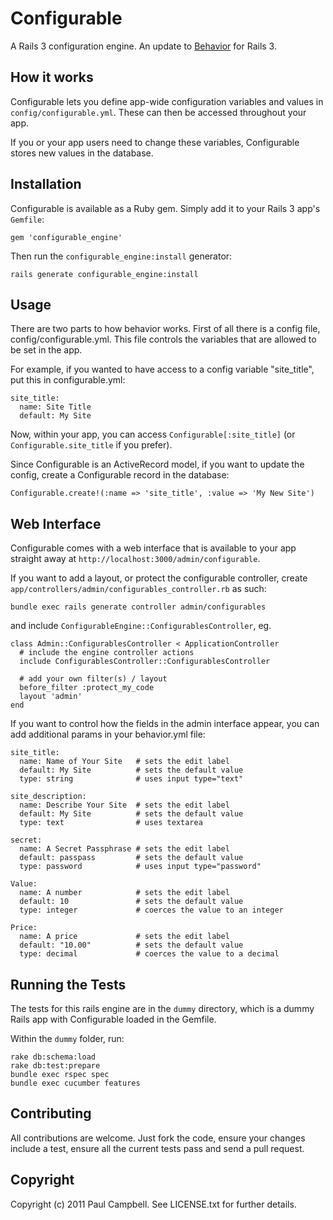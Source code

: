 # Configurable #

A Rails 3 configuration engine. An update to [Behavior](http://github.com/paulca/behavior) for Rails 3.

## How it works ##

Configurable lets you define app-wide configuration variables and values in `config/configurable.yml`. These can then be accessed throughout your app.

If you or your app users need to change these variables, Configurable stores new values in the database.

## Installation ##

Configurable is available as a Ruby gem. Simply add it to your Rails 3 app's `Gemfile`:

    gem 'configurable_engine'

Then run the `configurable_engine:install` generator:

    rails generate configurable_engine:install

## Usage ##

There are two parts to how behavior works. First of all there is a config file, config/configurable.yml. This file controls the variables that are allowed to be set in the app.

For example, if you wanted to have access to a config variable "site_title", put this in configurable.yml:

    site_title:
      name: Site Title
      default: My Site
  
Now, within your app, you can access `Configurable[:site_title]` (or `Configurable.site_title` if you prefer).

Since Configurable is an ActiveRecord model, if you want to update the config, create a Configurable record in the database:

    Configurable.create!(:name => 'site_title', :value => 'My New Site')
    
## Web Interface ##

Configurable comes with a web interface that is available to your app straight away at `http://localhost:3000/admin/configurable`.

If you want to add a layout, or protect the configurable controller, create `app/controllers/admin/configurables_controller.rb` as such:

    bundle exec rails generate controller admin/configurables

and include `ConfigurableEngine::ConfigurablesController`, eg.

    class Admin::ConfigurablesController < ApplicationController
      # include the engine controller actions
      include ConfigurablesController::ConfigurablesController
    
      # add your own filter(s) / layout
      before_filter :protect_my_code
      layout 'admin'
    end

If you want to control how the fields in the admin interface appear, you can add additional params in your behavior.yml file:

    site_title:
      name: Name of Your Site   # sets the edit label
      default: My Site          # sets the default value
      type: string              # uses input type="text"

    site_description:
      name: Describe Your Site  # sets the edit label
      default: My Site          # sets the default value
      type: text                # uses textarea

    secret:
      name: A Secret Passphrase # sets the edit label
      default: passpass         # sets the default value
      type: password            # uses input type="password"

    Value:
      name: A number            # sets the edit label
      default: 10               # sets the default value
      type: integer             # coerces the value to an integer

    Price:
      name: A price             # sets the edit label
      default: "10.00"          # sets the default value
      type: decimal             # coerces the value to a decimal

## Running the Tests ##

The tests for this rails engine are in the `dummy` directory, which is a dummy Rails app with Configurable loaded in the Gemfile.

Within the `dummy` folder, run:

    rake db:schema:load
    rake db:test:prepare
    bundle exec rspec spec
    bundle exec cucumber features

## Contributing ##

All contributions are welcome. Just fork the code, ensure your changes include a test, ensure all the current tests pass and send a pull request.

## Copyright ##

Copyright (c) 2011 Paul Campbell. See LICENSE.txt for
further details.

